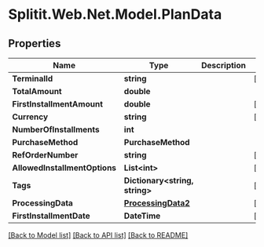 # Splitit.Web.Net.Model.PlanData

## Properties

Name | Type | Description | Notes
------------ | ------------- | ------------- | -------------
**TerminalId** | **string** |  | [optional] 
**TotalAmount** | **double** |  | 
**FirstInstallmentAmount** | **double** |  | [optional] 
**Currency** | **string** |  | [optional] 
**NumberOfInstallments** | **int** |  | 
**PurchaseMethod** | **PurchaseMethod** |  | 
**RefOrderNumber** | **string** |  | [optional] 
**AllowedInstallmentOptions** | **List&lt;int&gt;** |  | [optional] 
**Tags** | **Dictionary&lt;string, string&gt;** |  | [optional] 
**ProcessingData** | [**ProcessingData2**](ProcessingData2.md) |  | [optional] 
**FirstInstallmentDate** | **DateTime** |  | [optional] 

[[Back to Model list]](../README.md#documentation-for-models) [[Back to API list]](../README.md#documentation-for-api-endpoints) [[Back to README]](../README.md)

